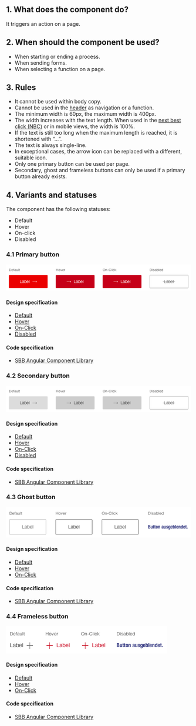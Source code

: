 ## 1. What does the component do?
It triggers an action on a page.

## 2. When should the component be used? 
* When starting or ending a process.
* When sending forms.
* When selecting a function on a page.

## 3. Rules
* It cannot be used within body copy.
* Cannot be used in the [header](https://digital.sbb.ch/en/websites/modules/header) as navigation or a function.
* The minimum width is 60px, the maximum width is 400px.
* The width increases with the text length. When used in the [next best click (NBC)](https://digital.sbb.ch/en/websites/components/nbc) or in mobile views, the width is 100%.
* If the text is still too long when the maximum length is reached, it is shortened with “...”.
* The text is always single-line.
* In exceptional cases, the arrow icon can be replaced with a different, suitable icon.
* Only one primary button can be used per page.
* Secondary, ghost and frameless buttons can only be used if a primary button already exists.

## 4. Variants and statuses
The component has the following statuses:
* Default
* Hover
* On-click
* Disabled

### 4.1 Primary button
![Image of the primary button component](https://raw.githubusercontent.com/sbb-design-systems/design-system-website-documentation/master/documentation/components/button/images/button_primary.png 'class: image')

#### Design specification
* [Default](https://www.sketch.com/s/80f12b3b-58e5-4b4c-98cd-c553bae18db0/a/5GoZ0w#Inspector) 
* [Hover](https://www.sketch.com/s/80f12b3b-58e5-4b4c-98cd-c553bae18db0/a/bVamYJ#Inspector) 
* [On-Click](https://www.sketch.com/s/80f12b3b-58e5-4b4c-98cd-c553bae18db0/a/WmnWay#Inspector) 
* [Disabled](https://www.sketch.com/s/80f12b3b-58e5-4b4c-98cd-c553bae18db0/a/34xdar#Inspector) 

#### Code specification
* [SBB Angular Component Library](https://sbb-angular.app.sbb.ch/public/components/button)

### 4.2 Secondary button
![Image of the secondary button component](https://raw.githubusercontent.com/sbb-design-systems/design-system-website-documentation/master/documentation/components/button/images/button_secondary.png 'class: image')

#### Design specification
* [Default](https://www.sketch.com/s/80f12b3b-58e5-4b4c-98cd-c553bae18db0/a/rvrLW7#Inspector) 
* [Hover](https://www.sketch.com/s/80f12b3b-58e5-4b4c-98cd-c553bae18db0/a/ndDY9d#Inspector) 
* [On-Click](https://www.sketch.com/s/80f12b3b-58e5-4b4c-98cd-c553bae18db0/a/QJ1g4L#Inspector) 
* [Disabled](https://www.sketch.com/s/80f12b3b-58e5-4b4c-98cd-c553bae18db0/a/xDQ8xJ#Inspector) 

#### Code specification
* [SBB Angular Component Library](https://sbb-angular.app.sbb.ch/public/components/button)

### 4.3 Ghost button
![Image of the ghost button component](https://raw.githubusercontent.com/sbb-design-systems/design-system-website-documentation/master/documentation/components/button/images/button_ghost.png 'class: image')

#### Design specification
* [Default](https://www.sketch.com/s/80f12b3b-58e5-4b4c-98cd-c553bae18db0/a/EwG1ad#Inspector) 
* [Hover](https://www.sketch.com/s/80f12b3b-58e5-4b4c-98cd-c553bae18db0/a/j9rRYm#Inspector) 
* [On-Click](https://www.sketch.com/s/80f12b3b-58e5-4b4c-98cd-c553bae18db0/a/dKja5L#Inspector) 

#### Code specification
* [SBB Angular Component Library](https://sbb-angular.app.sbb.ch/public/components/button)

### 4.4 Frameless button
![Image of the frameless button component](https://raw.githubusercontent.com/sbb-design-systems/design-system-website-documentation/master/documentation/components/button/images/button_frameless.png 'class: image')

#### Design specification
* [Default](https://www.sketch.com/s/80f12b3b-58e5-4b4c-98cd-c553bae18db0/a/zAKMWM#Inspector) 
* [Hover](https://www.sketch.com/s/80f12b3b-58e5-4b4c-98cd-c553bae18db0/a/ZAnzl3#Inspector) 
* [On-Click](https://www.sketch.com/s/80f12b3b-58e5-4b4c-98cd-c553bae18db0/a/J9Jwok#Inspector) 

#### Code specification
* [SBB Angular Component Library](https://sbb-angular.app.sbb.ch/public/components/button)